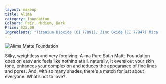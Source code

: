 ```yaml
---
layout: makeup
title: Alima
category: foundation
Colours: Fair, Medium, Dark
Price: $25.00
Ingredients: "Titanium Dioxide (CI 77891), Zinc Oxide (CI 77947) Mica (CI 77019). May contain [+/-]: Iron Oxides (CI 77491, CI 77492, CI 77499)"
---
```


<img src="{{site.baseurl}}/images/alima.jpg" alt="Alima Matte Foundation">

Silky, weightless and very forgiving, Alima Pure Satin Matte Foundation goes on easy and feels like nothing at all, naturally. It evens out your skin tone, enhances your complexion and reduces the appearance of fine lines and pores. And, with so many shades, there's a match for just about everyone. What’s not to love?